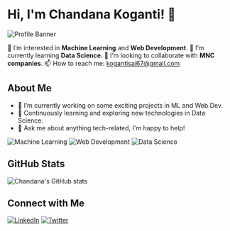 # Hi, I'm Chandana Koganti! 👋

![Profile Banner]([https://your-image-url.com/banner.jpg](https://cdn1.expresscomputer.in/wp-content/uploads/2022/11/21123050/EC_Data_Science_Technology_750.jpg))

👀 I’m interested in **Machine Learning** and **Web Development**.
🌱 I’m currently learning **Data Science**.
💞️ I’m looking to collaborate with **MNC companies**.
📫 How to reach me: [kogantisai67@gmail.com](mailto:kogantisai67@gmail.com)

## About Me

- 🔭 I’m currently working on some exciting projects in ML and Web Dev.
- 🌱 Continuously learning and exploring new technologies in Data Science.
- 💬 Ask me about anything tech-related, I'm happy to help!

![Machine Learning](https://your-image-url.com/machine-learning.jpg) ![Web Development](https://your-image-url.com/web-development.jpg) ![Data Science](https://your-image-url.com/data-science.jpg)

## GitHub Stats

![Chandana's GitHub stats](https://github-readme-stats.vercel.app/api?username=chandana-koganti14&show_icons=true&theme=radical)

## Connect with Me

[![LinkedIn](https://img.shields.io/badge/LinkedIn-Profile-blue)](https://www.linkedin.com/in/your-profile)
[![Twitter](https://img.shields.io/badge/Twitter-Profile-blue)](https://twitter.com/your-profile)
